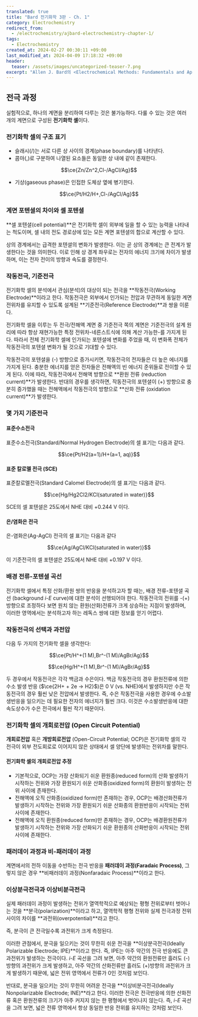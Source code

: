 ```yaml
---
translated: true
title: "Bard 전기화학 3판 - Ch. 1"
category: Electrochemistry
redirect_from:
  - /electrochemistry/ajbard-electrochemistry-chapter-1/
tags:
  - Electrochemistry
created_at: 2024-02-27 00:30:11 +09:00
last_modified_at: 2024-04-09 17:18:32 +09:00
header:
  teaser: /assets/images/uncategorized-teaser-7.png
excerpt: "Allen J. Bard의 <Electrochemical Methods: Fundamentals and Applications (3rd Ed.)> 챕터 1 정리"
---
```


## 전극 과정

실험적으로, 하나의 계면을 분리하여 다루는 것은 불가능하다.  다룰 수 있는 것은 여러 개의 계면으로 구성된 **전기화학 셀**이다.

### 전기화학 셀의 구조 표기

- 슬래시(/)는 서로 다른 상 사이의 경계(phase boundary)를 나타낸다.
- 콤마(,)로 구분하여 나열된 요소들은 동일한 상 내에 같이 존재한다.

$$\ce{Zn/Zn^2,Cl-/AgCl/Ag}$$

- 기상(gaseous phase)은 인접한 도체상 옆에 병기한다.

$$\ce{Pt/H2/H+,Cl-/AgCl/Ag}$$

### 계면 포텐셜의 차이와 셀 포텐셜

**셀 포텐셜(cell potential)**은 전기화학 셀이 외부에 일을 할 수 있는 능력을 나타내는 척도이며, 셀 내의 전도 경로상에 있는 모든 계면 포텐셜의 합으로 계산할 수 있다.

상의 경계에서는 급격한 포텐셜의 변화가 발생한다.  이는 곧 상의 경계에는 큰 전계가 발생한다는 것을 의미한다.  이로 인해 상 경계 좌우로는 전자의 에너지 크기에 차이가 발생하며, 이는 전자 전이의 방향과 속도를 결정한다.

### 작동전극, 기준전극

전기화학 셀의 분석에서 관심(분석)의 대상이 되는 전극을 **작동전극(Working Electrode)**이라고 한다.  작동전극은 외부에서 인가되는 전압과 무관하게 동일한 계면 전위차를 유지할 수 있도록 설계된 **기준전극(Reference Electrode)**과 쌍을 이룬다.

전기화학 셀을 이루는 두 전극/전해액 계면 중 기준전극 쪽의 계면은 기준전극의 설계 원리에 따라 항상 재현가능한 특정 전위차-네른스트식에 의해 계산 가능한-를 가지게 된다.  따라서 전체 전기화학 셀에 인가되는 포텐셜에 변화를 주었을 때, 이 변화폭 전체가 작동전극의 포텐셜 변화가 될 것으로 기대할 수 있다.

작동전극의 포텐셜을 (-) 방향으로 증가시키면, 작동전극의 전자들은 더 높은 에너지를 가지게 된다.  충분한 에너지를 얻은 전자들은 전해액의 빈 에너지 준위들로 전이할 수 있게 된다.  이에 따라, 작동전극에서 전해액 방향으로 **환원 전류 (reduction current)**가 발생한다.  반대의 경우를 생각하면, 작동전극의 포텐셜이 (+) 방향으로 충분히 증가했을 때는 전해액에서 작동전극의 방향으로 **산화 전류 (oxidation current)**가 발생한다.

### 몇 가지 기준전극

#### 표준수소전극

표준수소전극(Standard/Normal Hydrogen Electrode)의 셀 표기는 다음과 같다.

$$\ce{Pt/H2(a=1)/H+(a=1, aq)}$$

#### 표준 칼로멜 전극 (SCE)

표준칼로멜전극(Standard Calomel Electrode)의 셀 표기는 다음과 같다.

$$\ce{Hg/Hg2Cl2/KCl(saturated in water)}$$

SCE의 셀 포텐셜은 25도에서 NHE 대비 +0.244 V 이다.

#### 은/염화은 전극

은-염화은(Ag-AgCl) 전극의 셀 표기는 다음과 같다

$$\ce{Ag/AgCl/KCl(saturated in water)}$$

이 기준전극의 셀 포텐셜은 25도에서 NHE 대비 +0.197 V 이다.

### 배경 전류-포텐셜 곡선

전기화학 셀에서 특정 산화/환원 쌍의 반응을 분석하고자 할 때는, 배경 전류-포텐셜 곡선 (background $i$-$E$ curve)에 대한 분석이 선행되어야 한다.  작동전극의 전위를 -(+) 방향으로 조정하다 보면 원치 않는 환원(산화)전류가 크게 상승하는 지점이 발생하며, 이러한 영역에서는 분석하고자 하는 레독스 쌍에 대한 정보를 얻기 어렵다.

### 작동전극의 선택과 과전압

다음 두 가지의 전기화학 셀을 생각한다:

$$\ce{Pt/H^+(1 M),Br^-(1 M)/AgBr/Ag}$$

$$\ce{Hg/H^+(1 M),Br^-(1 M)/AgBr/Ag}$$

두 경우에서 작동전극은 각각 백금과 수은이다.  백금 작동전극의 경우 환원전류에 의한 수소 발생 반응 ($\ce{2H+ + 2e -> H2}$)은 0 V (vs. NHE)에서 발생하지만 수은 작동전극의 경우 훨씬 낮은 전압에서 발생한다.  즉, 수은 작동전극을 사용한 경우에 수소발생반응을 일으키는 데 필요한 전자의 에너지가 훨씬 크다.  이것은 수소발생반응에 대한 속도상수가 수은 전극에서 훨씬 작기 때문이다.

### 전기화학 셀의 개회로전압 (Open Circuit Potential)

**개회로전압** 혹은 **개방회로전압** (Open-Circuit Potential; OCP)은 전기화학 셀의 각 전극이 외부 전도회로로 이어지지 않은 상태에서 셀 양단에 발생하는 전위차를 말한다.

#### 전기화학 셀의 개회로전압 추정

- 기본적으로, OCP는 가장 산화되기 쉬운 환원종(reduced form)의 산화 발생하기 시작하는 전위와 가장 환원되기 쉬운 산화종(oxidized form)의 환원이 발생하는 전위 사이에 존재한다.
- 전해액에 오직 산화종(oxidized form)만 존재하는 경우, OCP는 배경산화전류가 발생하기 시작하는 전위와 가장 환원되기 쉬운 산화종의 환원반응이 시작되는 전위 사이에 존재한다.
- 전해액에 오직 환원종(reduced form)만 존재하는 경우, OCP는 배경환원전류가 발생하기 시작하는 전위와 가장 산화되기 쉬운 환원종의 산화반응이 시작되는 전위 사이에 존재한다.

### 패러데이 과정과 비-패러데이 과정

계면에서의 전하 이동을 수반하는 전극 반응을 **패러데이 과정(Faradaic Process)**, 그렇지 않은 경우 **비패러데이 과정(Nonfaradaic Process)**이라고 한다.

### 이상분극전극과 이상비분극전극

실제 패러데이 과정이 발생하는 전위가 열역학적으로 예상되는 평형 전위로부터 벗어나는 것을 **분극(polarization)**이라고 하고, 열역학적 평형 전위와 실제 전극과정 전위 사이의 차이를 **과전위(overpotential)**라고 한다.

즉, 분극이 큰 전극일수록 과전위가 크게 측정된다.

이러한 관점에서, 분극을 일으키는 것이 무한히 쉬운 전극을 **이상분극전극(Ideally Polarizable Electrode; IPE)**이라고 한다.  즉, IPE는 아주 약간의 전극 반응에도 큰 과전위가 발생하는 전극이다.  $i$-$E$ 곡선을 그려 보면, 아주 약간의 환원전류만 흘러도 (-)방향의 과전위가 크게 발생하고, 아주 약간의 산화전류만 흘러도 (+)방향의 과전위가 크게 발생하기 때문에, 넓은 전위 영역에서 전류가 0인 것처럼 보인다.

반대로, 분극을 일으키는 것이 무한히 어려운 전극을 **이상비분극전극(Ideally Nonpolarizable Electrode; INE)**라고 한다.  이러한 전극은 전극반응에 의한 산화전류 혹은 환원전류의 크기가 아주 커지지 않는 한 평형에서 벗어나지 않는다.  즉, $i$-$E$ 곡선을 그려 보면, 넓은 전류 영역에서 항상 동일한 반응 전위를 유지하는 것처럼 보인다.